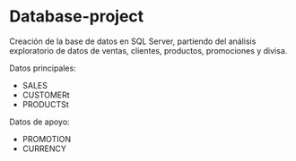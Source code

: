 # Database-project
Creación de la base de datos en SQL Server, partiendo del análisis exploratorio de datos de ventas, clientes, productos, promociones y divisa.

Datos principales: 
* SALES
* CUSTOMERt
* PRODUCTSt

Datos de apoyo:
* PROMOTION
* CURRENCY
